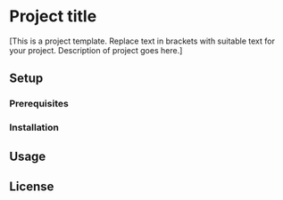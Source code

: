 # Project title

[This is a project template. Replace text in brackets with suitable text for your project. Description of project goes here.]


## Setup

### Prerequisites

### Installation

## Usage

## License

